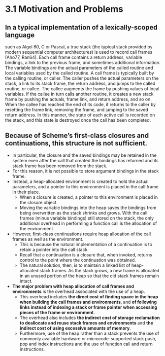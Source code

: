# 3.1 Motivation and Problems

## In a typical implementation of a lexically-scoped language
such as Algol 60, C or Pascal,
a true stack (the typical stack provided by modern sequential computer architectures) is used to record call frames [Aho77, Ran64].
Each call frame contains a return address, variable bindings, a link to the previous frame,
and sometimes additional information.
The variable bindings are the actual parameters of the called routine and local variables used by the called routine.
A call frame is typically built by the calling routine, or caller.
The caller pushes the actual parameters on the stack, a link to its stack frame, the return address,
and jumps to the called routine, or callee.
The callee augments the frame by pushing values of local variables.
If the callee in turn calls another routine, it creates a new stack frame by pushing the actuals, frame link, and return address, and so on.
When the callee has reached the end of its code, it returns to the caller by resetting the frame link, removing the frame, and jumping to the saved return address.
In this manner, the state of each active call is recorded on the stack, and this state is destroyed once the call has been completed.

## Because of Scheme’s first-class closures and continuations, this structure is not sufficient.
- In particular, the closure and the saved bindings may be retained in the system even after the call that created the bindings has returned and its stack frame has been removed from the stack. 
- For this reason, it is not possible to store argument bindings in the stack frame.
- Instead, a heap-allocated environment is created to hold the actual parameters, and a pointer to this environment is placed in the call frame in their place.
    - When a closure is created, a pointer to this environment is placed in the closure object.
    - Moving the variable bindings into the heap saves the bindings from being overwritten as the stack shrinks and grows. With the call frames (minus variable bindings) still stored on the stack, the only additional overhead in performing a function call is the allocation of the environment.
 - However, first-class continuations require heap allocation of the call frames as well as the environment.
   - This is because the natural implementation of a continuation is to retain a pointer into the call stack.
   - Recall that a continuation is a closure that, when invoked, returns control to the point where the continuation was obtained.
   - The natural solution, then, is to maintain a linked list of heap-allocated stack frames. As the stack grows, a new frame is allocated in an unused portion of the heap so that the old stack frames remain intact.
- **The major problem with heap allocation of call frames and environments** is the overhead associated with the use of a heap.
    - This overhead includes **the direct cost of finding space in the heap when building the call frames and environments**, and **of following links instead of indexing a stack or frame pointer when accessing pieces of the frame or environment**.
    - The overhead also includes **the indirect cost of storage reclamation to deallocate and reuse stack frames and environments** and **the indirect cost of using excessive amounts of memory**.
    - Furthermore, use of the heap rather than a stack prevents the use of commonly available hardware or microcode-supported stack push, pop and index instructions and the use of function call and return instructions.